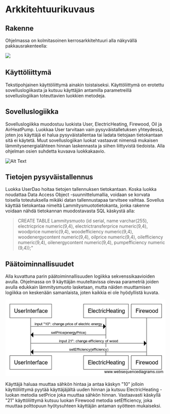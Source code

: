 # Arkkitehtuurikuvaus

## Rakenne
Ohjelmassa on kolmitasoinen kerrosarkkitehtuuri alla näkyvällä pakkausrakenteella:

![](http://yuml.me/673fd24f.jpg)

## Käyttöliittymä
Tekstipohjainen käyttöliittymä ainakin toistaiseksi. Käyttöliittymä on erotettu sovelluslogiikasta ja kutsuu käyttäjän antamilla parametreillä sovelluslogiikan toteuttavien luokkien metodeja.

## Sovelluslogiikka 
Sovelluslogiikka muodostuu luokista User, ElectricHeating, Firewood, Oil ja AirHeatPump. Luokkaa User tarvitaan vain pysyväistalletuksen yhteydessä, joten jos käyttäjä ei halua pysyväistallentaa tai ladata tietojaan tietokantaan sitä ei käytetä. Muut sovelluslogiikan luokat vastaavat nimensä mukaisen lämmitysenergialähteen hinnan laskennasta ja siihen liittyvistä tiedoista. Alla ohjelman osien suhdetta kuvaava luokkakaavio.

![Alt Text](https://yuml.me/6da124cd.jpg)

## Tietojen pysyväistallennus
Luokka UserDao hoitaa tietojen tallennuksen tietokantaan. Koska luokka noudattaa Data Access Object -suunnittelumallia, voidaan se korvata toisella toteutuksella mikäki datan tallennustapaa tarvitsee vaihtaa.
Sovellus käyttää tietokantaa nimeltä Lammitysmuototietokanta, jonka rakenne voidaan nähdä tietokannan muodostavasta SQL käskystä alla: 
> CREATE TABLE Lammitysmuoto (id serial, name varchar(255), electricprice numeric(9,4), electrictransferprice numeric(9,4), woodprice numeric(9,4), woodefficiency numeric(9,4), woodenergycontent numeric(9,4), oilprice numeric(9,4), oilefficiency numeric(9,4), oilenergycontent numeric(9,4), pumpefficiency numeric (9,4));"

## Päätoiminnallisuudet

Alla kuvattuna parin päätoiminnallisuuden logiikka sekvenssikaavioiden avulla. Ohjelmassa on 9 käyttäjän muuteltavissa olevaa parametriä joiden avulla edukkain lämmitysmuoto lasketaan, mutta näiden muuttamisen logiikka on keskenään samanlaista, joten kaikkia ei ole hyödyllistä kuvata.

![](https://github.com/armijuha/ot-harjoitustyo/blob/master/dokumentaatio/sekvenssi%201.png)

Käyttäjä haluaa muuttaa sähkön hintaa ja antaa käskyn "10" jolloin käyttöliittymä pyytää käyttäjäjältä uuden hinnan ja kutsuu ElectricHeating -luokan metodia setPrice joka muuttaa sähkön hinnan. Vastaavasti käskyllä "21" käyttöliittymä kutsuu luokan Firewood metodia setEfficiency, joka muuttaa polttopuun hyötysuhteen käyttäjän antaman syötteen mukaiseksi.
